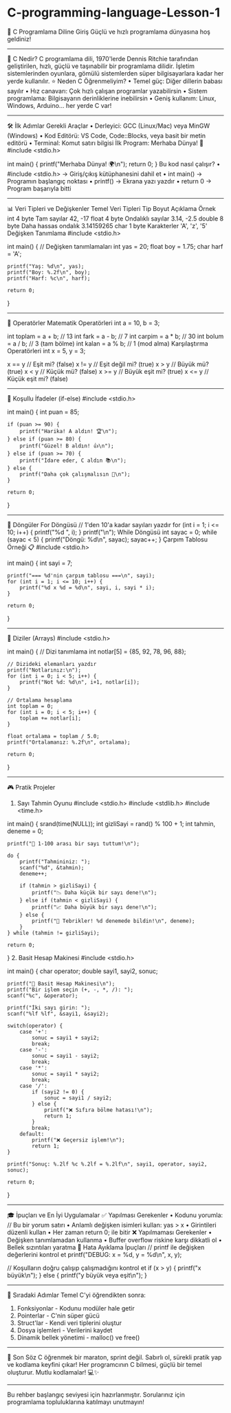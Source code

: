 # C-programming-language-Lesson-1
🚀 C Programlama Diline Giriş
Güçlü ve hızlı programlama dünyasına hoş geldiniz!
________________________________________
🎯 C Nedir?
C programlama dili, 1970'lerde Dennis Ritchie tarafından geliştirilen, hızlı, güçlü ve taşınabilir bir programlama dilidir. İşletim sistemlerinden oyunlara, gömülü sistemlerden süper bilgisayarlara kadar her yerde kullanılır.
⭐ Neden C Öğrenmeliyim?
•	Temel güç: Diğer dillerin babası sayılır
•	Hız canavarı: Çok hızlı çalışan programlar yazabilirsin
•	Sistem programlama: Bilgisayarın derinliklerine inebilirsin
•	Geniş kullanım: Linux, Windows, Arduino... her yerde C var!
________________________________________
🛠️ İlk Adımlar
Gerekli Araçlar
•	Derleyici: GCC (Linux/Mac) veya MinGW (Windows)
•	Kod Editörü: VS Code, Code::Blocks, veya basit bir metin editörü
•	Terminal: Komut satırı bilgisi
İlk Program: Merhaba Dünya! 👋
#include <stdio.h>

int main() {
    printf("Merhaba Dünya! 🌍\n");
    return 0;
}
Bu kod nasıl çalışır?
•	#include <stdio.h> → Giriş/çıkış kütüphanesini dahil et
•	int main() → Programın başlangıç noktası
•	printf() → Ekrana yazı yazdır
•	return 0 → Program başarıyla bitti
________________________________________
📊 Veri Tipleri ve Değişkenler
Temel Veri Tipleri
Tip	Boyut	Açıklama	Örnek
int	4 byte	Tam sayılar	42, -17
float	4 byte	Ondalıklı sayılar	3.14, -2.5
double	8 byte	Daha hassas ondalık	3.14159265
char	1 byte	Karakterler	'A', 'z', '5'
Değişken Tanımlama
#include <stdio.h>

int main() {
    // Değişken tanımlamaları
    int yas = 20;
    float boy = 1.75;
    char harf = 'A';
    
    printf("Yaş: %d\n", yas);
    printf("Boy: %.2f\n", boy);
    printf("Harf: %c\n", harf);
    
    return 0;
}
________________________________________
🧮 Operatörler
Matematik Operatörleri
int a = 10, b = 3;

int toplam = a + b;     // 13
int fark = a - b;       // 7
int carpim = a * b;     // 30
int bolum = a / b;      // 3 (tam bölme)
int kalan = a % b;      // 1 (mod alma)
Karşılaştırma Operatörleri
int x = 5, y = 3;

x == y  // Eşit mi? (false)
x != y  // Eşit değil mi? (true)
x > y   // Büyük mü? (true)
x < y   // Küçük mü? (false)
x >= y  // Büyük eşit mi? (true)
x <= y  // Küçük eşit mi? (false)
________________________________________
🔀 Koşullu İfadeler (if-else)
#include <stdio.h>

int main() {
    int puan = 85;
    
    if (puan >= 90) {
        printf("Harika! A aldın! 🏆\n");
    } else if (puan >= 80) {
        printf("Güzel! B aldın! 👍\n");
    } else if (puan >= 70) {
        printf("İdare eder, C aldın 📚\n");
    } else {
        printf("Daha çok çalışmalısın 💪\n");
    }
    
    return 0;
}
________________________________________
🔄 Döngüler
For Döngüsü
// 1'den 10'a kadar sayıları yazdır
for (int i = 1; i <= 10; i++) {
    printf("%d ", i);
}
printf("\n");
While Döngüsü
int sayac = 0;
while (sayac < 5) {
    printf("Döngü: %d\n", sayac);
    sayac++;
}
Çarpım Tablosu Örneği 📋
#include <stdio.h>

int main() {
    int sayi = 7;
    
    printf("=== %d'nin çarpım tablosu ===\n", sayi);
    for (int i = 1; i <= 10; i++) {
        printf("%d x %d = %d\n", sayi, i, sayi * i);
    }
    
    return 0;
}
________________________________________
📝 Diziler (Arrays)
#include <stdio.h>

int main() {
    // Dizi tanımlama
    int notlar[5] = {85, 92, 78, 96, 88};
    
    // Dizideki elemanları yazdır
    printf("Notlarınız:\n");
    for (int i = 0; i < 5; i++) {
        printf("Not %d: %d\n", i+1, notlar[i]);
    }
    
    // Ortalama hesaplama
    int toplam = 0;
    for (int i = 0; i < 5; i++) {
        toplam += notlar[i];
    }
    
    float ortalama = toplam / 5.0;
    printf("Ortalamanız: %.2f\n", ortalama);
    
    return 0;
}
________________________________________
🎮 Pratik Projeler
1. Sayı Tahmin Oyunu
#include <stdio.h>
#include <stdlib.h>
#include <time.h>

int main() {
    srand(time(NULL));
    int gizliSayi = rand() % 100 + 1;
    int tahmin, deneme = 0;
    
    printf("🎯 1-100 arası bir sayı tuttum!\n");
    
    do {
        printf("Tahmininiz: ");
        scanf("%d", &tahmin);
        deneme++;
        
        if (tahmin > gizliSayi) {
            printf("📉 Daha küçük bir sayı dene!\n");
        } else if (tahmin < gizliSayi) {
            printf("📈 Daha büyük bir sayı dene!\n");
        } else {
            printf("🎉 Tebrikler! %d denemede bildin!\n", deneme);
        }
    } while (tahmin != gizliSayi);
    
    return 0;
}
2. Basit Hesap Makinesi
#include <stdio.h>

int main() {
    char operator;
    double sayi1, sayi2, sonuc;
    
    printf("🧮 Basit Hesap Makinesi\n");
    printf("Bir işlem seçin (+, -, *, /): ");
    scanf("%c", &operator);
    
    printf("İki sayı girin: ");
    scanf("%lf %lf", &sayi1, &sayi2);
    
    switch(operator) {
        case '+':
            sonuc = sayi1 + sayi2;
            break;
        case '-':
            sonuc = sayi1 - sayi2;
            break;
        case '*':
            sonuc = sayi1 * sayi2;
            break;
        case '/':
            if (sayi2 != 0) {
                sonuc = sayi1 / sayi2;
            } else {
                printf("❌ Sıfıra bölme hatası!\n");
                return 1;
            }
            break;
        default:
            printf("❌ Geçersiz işlem!\n");
            return 1;
    }
    
    printf("Sonuç: %.2lf %c %.2lf = %.2lf\n", sayi1, operator, sayi2, sonuc);
    
    return 0;
}
________________________________________
🎓 İpuçları ve En İyi Uygulamalar
✅ Yapılması Gerekenler
•	Kodunu yorumla: // Bu bir yorum satırı
•	Anlamlı değişken isimleri kullan: yas > x
•	Girintileri düzenli kullan
•	Her zaman return 0; ile bitir
❌ Yapılmaması Gerekenler
•	Değişken tanımlamadan kullanma
•	Buffer overflow riskine karşı dikkatli ol
•	Bellek sızıntıları yaratma
🔧 Hata Ayıklama İpuçları
// printf ile değişken değerlerini kontrol et
printf("DEBUG: x = %d, y = %d\n", x, y);

// Koşulların doğru çalışıp çalışmadığını kontrol et
if (x > y) {
    printf("x büyük\n");
} else {
    printf("y büyük veya eşit\n");
}
________________________________________
🚀 Sıradaki Adımlar
Temel C'yi öğrendikten sonra:
1.	Fonksiyonlar - Kodunu modüler hale getir
2.	Pointerlar - C'nin süper gücü
3.	Struct'lar - Kendi veri tiplerini oluştur
4.	Dosya işlemleri - Verilerini kaydet
5.	Dinamik bellek yönetimi - malloc() ve free()
________________________________________
🌟 Son Söz
C öğrenmek bir maraton, sprint değil. Sabırlı ol, sürekli pratik yap ve kodlama keyfini çıkar! Her programcının C bilmesi, güçlü bir temel oluşturur.
Mutlu kodlamalar! 💻✨
________________________________________
Bu rehber başlangıç seviyesi için hazırlanmıştır. Sorularınız için programlama topluluklarına katılmayı unutmayın!

